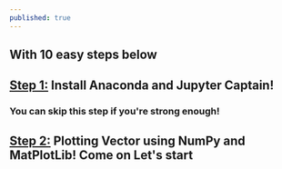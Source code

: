 ```yaml
---
published: true
---
```

## With 10 easy steps below

## [Step 1:](https://zofserif.github.io/Step-1/) Install Anaconda and Jupyter Captain!
### You can skip this step if you're strong enough! 
## [Step 2:](https://zofserif.github.io/Step-2/) Plotting Vector using NumPy and MatPlotLib! Come on Let's start